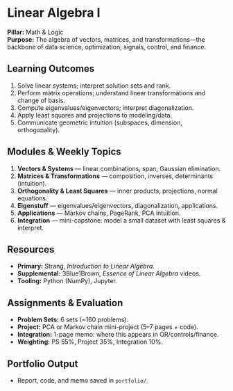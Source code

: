 # Linear Algebra I

**Pillar:** Math & Logic  
**Purpose:** The algebra of vectors, matrices, and transformations—the backbone of data science, optimization, signals, control, and finance.

## Learning Outcomes
1. Solve linear systems; interpret solution sets and rank.
2. Perform matrix operations; understand linear transformations and change of basis.
3. Compute eigenvalues/eigenvectors; interpret diagonalization.
4. Apply least squares and projections to modeling/data.
5. Communicate geometric intuition (subspaces, dimension, orthogonality).

## Modules & Weekly Topics
1. **Vectors & Systems** — linear combinations, span, Gaussian elimination.
2. **Matrices & Transformations** — composition, inverses, determinants (intuition).
3. **Orthogonality & Least Squares** — inner products, projections, normal equations.
4. **Eigenstuff** — eigenvalues/eigenvectors, diagonalization, applications.
5. **Applications** — Markov chains, PageRank, PCA intuition.
6. **Integration** — mini-capstone: model a small dataset with least squares & interpret.

## Resources
- **Primary:** Strang, *Introduction to Linear Algebra*.
- **Supplemental:** 3Blue1Brown, *Essence of Linear Algebra* videos.
- **Tooling:** Python (NumPy), Jupyter.

## Assignments & Evaluation
- **Problem Sets:** 6 sets (~160 problems).
- **Project:** PCA or Markov chain mini-project (5–7 pages + code).
- **Integration:** 1-page memo: where this appears in OR/controls/finance.
- **Weighting:** PS 55%, Project 35%, Integration 10%.

## Portfolio Output
- Report, code, and memo saved in `portfolio/`.
